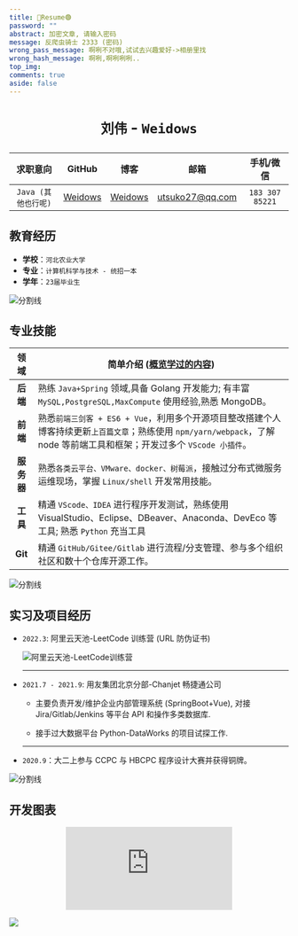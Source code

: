 ```yaml
---
title: 🔴Resume🟢
password: ""
abstract: 加密文章, 请输入密码
message: 反爬虫骑士 2333 (密码)
wrong_pass_message: 啊咧不对哦,试试去兴趣爱好->相册里找
wrong_hash_message: 啊咧,啊咧咧咧..
top_img:
comments: true
aside: false
---
```


<!--
 * @Author: Weidows
 * @Date: 2020-08-25 19:14:35
 * @LastEditors: Weidows
 * @LastEditTime: 2022-04-23 00:06:44
 * @FilePath: \Blog-private\source\tags\resume.md
-->

<h1 align="center">

`刘伟` - `Weidows`

</h1>

<center>

|      求职意向       |                GitHub                 |                博客                 |      邮箱       |   手机/微信   |
| :-----------------: | :-----------------------------------: | :---------------------------------: | :-------------: | :-----------: |
| `Java (其他也行呢)` | [Weidows](https://github.com/Weidows) | [Weidows](https://weidows.github.io) | utsuko27@qq.com | `183 307 85221` |

</center>

## 教育经历

- **学校**：`河北农业大学`
- **专业**：`计算机科学与技术 - 统招一本`
- **学年**：`23届毕业生`
<!-- - **外语能力**： -->

<a>![分割线](https://fastly.jsdelivr.net/gh/Weidows/Images/img/divider.png)</a>

## 专业技能

|    领域    | 简单介绍 ([概览学过的内容](../../post/others/LearnWay))                                                                                               |
| :--------: | ------------------------------------------------------------------------------------------------------------------------------------------------------------------------- |
|  **后端**  | 熟练 `Java+Spring` 领域,具备 Golang 开发能力; 有丰富 `MySQL,PostgreSQL,MaxCompute` 使用经验,熟悉 MongoDB。                                                                |
|  **前端**  | 熟悉`前端三剑客 + ES6 + Vue`，利用多个开源项目整改搭建个人博客持续更新`上百篇文章`；熟练使用 `npm/yarn/webpack`，了解 node 等前端工具和框架；开发过多个 `VScode 小插件`。 |
| **服务器** | 熟悉`各类云平台、VMware、docker、树莓派`，接触过分布式微服务运维现场，掌握 `Linux/shell` 开发常用技能。                                                                   |
|  **工具**  | 精通 `VScode、IDEA` 进行程序开发测试，熟练使用 VisualStudio、Eclipse、DBeaver、Anaconda、DevEco 等工具; 熟悉 `Python` 充当工具                                            |
|  **Git**   | 精通 `GitHub/Gitee/Gitlab` 进行流程/分支管理、参与多个组织社区和数十个仓库开源工作。                                                                                      |

<a>![分割线](https://fastly.jsdelivr.net/gh/Weidows/Images/img/divider.png)</a>

## 实习及项目经历

- `2022.3`: 阿里云天池-LeetCode 训练营 (URL 防伪证书)

  ![阿里云天池-LeetCode训练营](https://ucc-image.oss-cn-beijing.aliyuncs.com/credential/91/3a49c0a0a5904a88a7179073f70d9c4a.png)

  ***

- `2021.7 - 2021.9`: 用友集团北京分部-Chanjet 畅捷通公司

  - 主要负责开发/维护企业内部管理系统 (SpringBoot+Vue), 对接 Jira/Gitlab/Jenkins 等平台 API 和操作多类数据库.

  - 接手过大数据平台 Python-DataWorks 的项目试探工作.

  ***

- `2020.9`：大二上参与 CCPC 与 HBCPC 程序设计大赛并获得铜牌。

<a>![分割线](https://fastly.jsdelivr.net/gh/Weidows/Images/img/divider.png)</a>

<!-- ## 优势

1. 面临复杂问题,熟练通过 CSDN、、GitHub、Google、Stack Overflow 等平台寻找解决方案。

2. 熟练阅读各种中英文文章、API 文档、操作手册而不会头大。

3. 良好的注释习惯和编程规范，不会写出常见的 Bug。

4. 强大的自驱学习能力，基础经验扎实，各领域上手迅速。 -->

## 开发图表

<figure align="center">
  <!-- <embed src="https://wakatime.com/share/@bd43b19c-e71d-4edd-a297-cc2989d16939/52e64048-9e55-4aae-8330-448dd1cd1ec0.svg"></embed> -->
  <embed src="https://wakatime.com/share/@bd43b19c-e71d-4edd-a297-cc2989d16939/eaaa34e5-e813-4c06-8793-5af9e53895f7.svg"></embed>
</figure>

<img
    loading="lazy"
    id="wakatime"
    class="pic loaded"
    src="https://github-readme-stats.vercel.app/api/wakatime?username=Weidows&amp;bg_color=222222&amp;text_color=DDD&amp;hide_border=true"
    style="align: center"
    onclick="window.open('https://wakatime.com/@Weidows','_blank')"
  />
